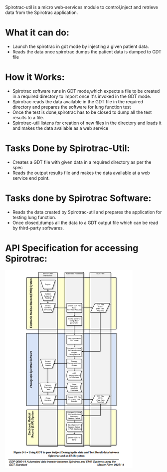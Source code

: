 Spirotrac-util is a micro web-services module to control,inject and retrieve data from the Spirotrac application.

What it can do:
===============
* Launch the spirotrac in gdt mode by injecting a given patient data.
* Reads the data once spirotrac dumps the patient data is dumped to GDT file

How it Works:
=============

* Spirotrac software runs in GDT mode,which expects a file to be created in a required directory to import once it's invoked in the GDT mode.
* Spirotrac reads the data available in the GDT file in the required directory and prepares the software for lung function test
* Once the test is done,spirotrac has to be closed to dump all the test results to a file.
* Spirotrac-util listens for creation of new files in the directory and loads it and makes the data available as a web service 

Tasks Done by Spirotrac-Util:
==============================
* Creates a GDT file with given data in a required directory as per the spec
* Reads the output results file and makes the data available at a web service end point.

Tasks done by Spirotrac Software:
=================================

* Reads the data created by Spirotrac-util and prepares the application for testing lung function.
* Once closed,dumps all the data to  a GDT output file which can be read by third-party softwares.

API Specification for accessing Spirotrac:
==========================================

![](https://github.com/cghr/spirotrac-util/blob/master/images/spirotrac.png)